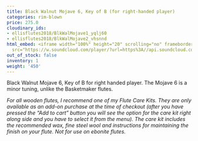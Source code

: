 ```yaml
---
title: Black Walnut Mojave 6, Key of B (for right-handed player)
categories: rim-blown
price: 275.0
cloudinary_ids:
- ellisflutes2018/BlkWalMojave1_yqlj60
- ellisflutes2018/BlkWalMojave2_vhsnnd
html_embed: <iframe width="100%" height="20" scrolling="no" frameborder="no" allow="autoplay"
  src="https://w.soundcloud.com/player/?url=https%3A//api.soundcloud.com/tracks/12622235&color=%23ff5500&inverse=false&auto_play=false&show_user=true"></iframe>
out_of_stock: false
inventory: 1
weight: '450'
---
```


Black Walnut Mojave 6, Key of B for right handed player.  The Mojave 6 is a minor tuning, unlike the Basketmaker flutes.  

*For all wooden flutes, I recommend one of my Flute Care Kits.  They are only available as an add-on purchase at the time of checkout (after you have pressed the “Add to cart” button you will see the option for the care kit right along side and you have to select it from the menu). The care kit includes the recommended wax, fine steel wool and instructions for maintaining the finish on your flute.  Not for use on ebonite flutes.*